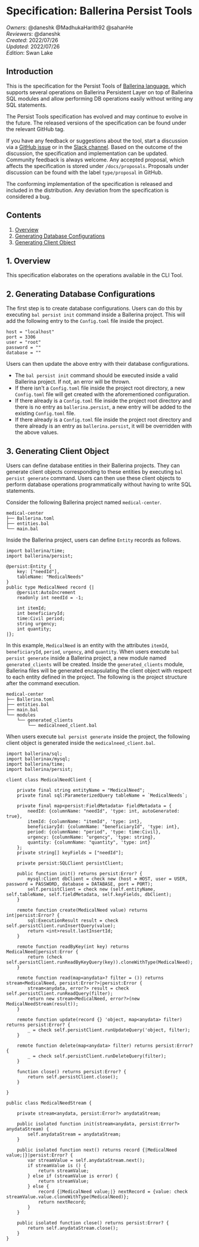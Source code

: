 # Specification: Ballerina Persist Tools

_Owners_: @daneshk @MadhukaHarith92 @sahanHe  
_Reviewers_: @daneshk  
_Created_: 2022/07/26   
_Updated_: 2022/07/26  
_Edition_: Swan Lake  

## Introduction
This is the specification for the Persist Tools of [Ballerina language](https://ballerina.io/), which supports several operations on Ballerina Persistent Layer on top of Ballerina SQL modules and allow performing DB operations easily without writing any SQL statements.

The Persist Tools specification has evolved and may continue to evolve in the future. The released versions of the specification can be found under the relevant GitHub tag.

If you have any feedback or suggestions about the tool, start a discussion via a [GitHub issue](https://github.com/ballerina-platform/ballerina-standard-library/issues) or in the [Slack channel](https://ballerina.io/community/). Based on the outcome of the discussion, the specification and implementation can be updated. Community feedback is always welcome. Any accepted proposal, which affects the specification is stored under `/docs/proposals`. Proposals under discussion can be found with the label `type/proposal` in GitHub.

The conforming implementation of the specification is released and included in the distribution. Any deviation from the specification is considered a bug.

## Contents

1. [Overview](#1-overview)
2. [Generating Database Configurations](#2-generating-database-configurations)
3. [Generating Client Object](#3-generating-client-object)

## 1. Overview
This specification elaborates on the operations available in the CLI Tool.

## 2. Generating Database Configurations
The first step is to create database configurations. Users can do this by executing `bal persist init` command inside a Ballerina project. This will add the following entry to the `Config.toml` file inside the project.

```ballerina
host = "localhost"
port = 3306
user = "root"
password = ""
database = ""
```

Users can then update the above entry with their database configurations.

- The `bal persist init` command should be executed inside a valid Ballerina project. If not, an error will be thrown.
- If there isn't a `Config.toml` file inside the project root directory, a new `Config.toml` file will get created with the aforementioned configuration.
- If there already is a `Config.toml` file inside the project root directory and there is no entry as `ballerina.persist`, a new entry will be added to the existing `Config.toml` file.
- If there already is a `Config.toml` file inside the project root directory and there already is an entry as `ballerina.persist`, it will be overridden with the above values.

## 3. Generating Client Object
Users can define database entities in their Ballerina projects. They can generate client objects corresponding to these entities by executing `bal persist generate` command. Users can then use these client objects to perform database operations programmatically without having to write SQL statements.

Consider the following Ballerina project named `medical-center`.
```
medical-center
├── Ballerina.toml
├── entities.bal
└── main.bal
```

Inside the Ballerina project, users can define `Entity` records as follows.

```ballerina
import ballerina/time;
import ballerina/persist;

@persist:Entity {
    key: ["needId"],
    tableName: "MedicalNeeds"
}
public type MedicalNeed record {|
    @persist:AutoIncrement
    readonly int needId = -1;

    int itemId;
    int beneficiaryId;
    time:Civil period;
    string urgency;
    int quantity;
|};
```

In this example, `MedicalNeed` is an entity with the attributes `itemId`, `beneficiaryId`, `period`, `urgency`, and `quantity`. When users execute `bal persist generate` inside a Ballerina project, a new module named `generated_clients` will be created. Inside the `generated_clients` module, Ballerina files will be generated encapsulating the client object with respect to each entity defined in the project. The following is the project structure after the command execution.
```
medical-center
├── Ballerina.toml
├── entities.bal
├── main.bal
└── modules
    └── generated_clients
        └── medicalneed_client.bal
```

When users execute `bal persist generate` inside the project, the following client object is generated inside the `medicalneed_client.bal`.

```ballerina
import ballerina/sql;
import ballerinax/mysql;
import ballerina/time;
import ballerina/persist;

client class MedicalNeedClient {

    private final string entityName = "MedicalNeed";
    private final sql:ParameterizedQuery tableName = `MedicalNeeds`;

    private final map<persist:FieldMetadata> fieldMetadata = {
        needId: {columnName: "needId", 'type: int, autoGenerated: true},
        itemId: {columnName: "itemId", 'type: int},
        beneficiaryId: {columnName: "beneficiaryId", 'type: int},
        period: {columnName: "period", 'type: time:Civil},
        urgency: {columnName: "urgency", 'type: string},
        quantity: {columnName: "quantity", 'type: int}
    };
    private string[] keyFields = ["needId"];

    private persist:SQLClient persistClient;

    public function init() returns persist:Error? {
        mysql:Client dbClient = check new (host = HOST, user = USER, password = PASSWORD, database = DATABASE, port = PORT);
        self.persistClient = check new (self.entityName, self.tableName, self.fieldMetadata, self.keyFields, dbClient);
    }

    remote function create(MedicalNeed value) returns int|persist:Error? {
        sql:ExecutionResult result = check self.persistClient.runInsertQuery(value);
        return <int>result.lastInsertId;
    }

    remote function readByKey(int key) returns MedicalNeed|persist:Error {
        return (check self.persistClient.runReadByKeyQuery(key)).cloneWithType(MedicalNeed);
    }

    remote function read(map<anydata>? filter = ()) returns stream<MedicalNeed, persist:Error?>|persist:Error {
        stream<anydata, error?> result = check self.persistClient.runReadQuery(filter);
        return new stream<MedicalNeed, error?>(new MedicalNeedStream(result));
    }

    remote function update(record {} 'object, map<anydata> filter) returns persist:Error? {
        _ = check self.persistClient.runUpdateQuery('object, filter);
    }

    remote function delete(map<anydata> filter) returns persist:Error? {
        _ = check self.persistClient.runDeleteQuery(filter);
    }

    function close() returns persist:Error? {
        return self.persistClient.close();
    }

}

public class MedicalNeedStream {

    private stream<anydata, persist:Error?> anydataStream;

    public isolated function init(stream<anydata, persist:Error?> anydataStream) {
        self.anydataStream = anydataStream;
    }

    public isolated function next() returns record {|MedicalNeed value;|}|persist:Error? {
        var streamValue = self.anydataStream.next();
        if streamValue is () {
            return streamValue;
        } else if (streamValue is error) {
            return streamValue;
        } else {
            record {|MedicalNeed value;|} nextRecord = {value: check streamValue.value.cloneWithType(MedicalNeed)};
            return nextRecord;
        }
    }

    public isolated function close() returns persist:Error? {
        return self.anydataStream.close();
    }
}
```
